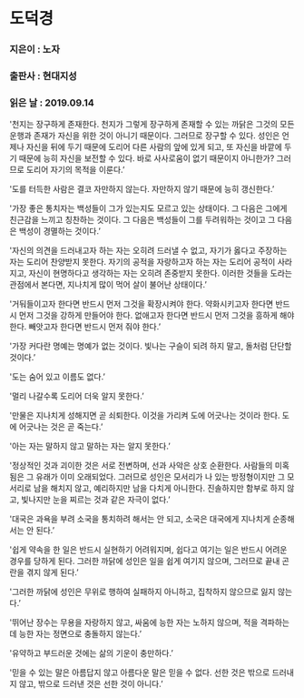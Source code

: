 # 도덕경
### 지은이 : 노자
### 출판사 : 현대지성
### 읽은 날 : 2019.09.14

'천지는 장구하게 존재한다.
천지가 그렇게 장구하게 존재할 수 있는 까닭은 그것의 모든 운행과 존재가 자신을 위한 것이 아니기 때문이다.
그러므로 장구할 수 있다.
성인은 언제나 자신을 뒤에 두기 때문에 도리어 다른 사람의 앞에 있게 되고, 또 자신을 바깥에 두기 때문에 능히 자신을 보전할 수 있다.
바로 사사로움이 없기 때문이지 아니한가?
그러므로 도리어 자기의 목적을 이룬다.’

'도를 터득한 사람은 결코 자만하지 않는다. 자만하지 않기 때문에 능히 갱신한다.’

'가장 좋은 통치자는 백성들이 그가 있는지도 모르고 있는 상태이다. 그 다음은 그에게 친근감을 느끼고 칭찬하는 것이다. 그 다음은 백성들이 그를 두려워하는 것이고 그 다음은 백성이 경멸하는 것이다.’

'자신의 의견을 드러내고자 하는 자는 오히려 드러낼 수 없고, 자기가 옳다고 주장하는 자는 도리어 찬양받지 못한다. 자기의 공적을 자랑하고자 하는 자는 도리어 공적이 사라지고, 자신이 현명하다고 생각하는 자는 오히려 존중받지 못한다. 이러한 것들을 도라는 관점에서 본다면, 지나치게 많이 먹어 살이 불어난 상태이다.’

'거둬들이고자 한다면 반드시 먼저 그것을 확장시켜야 한다.
약화시키고자 한다면 반드시 먼저 그것을 강하게 만들어야 한다.
없애고자 한다면 반드시 먼저 그것을 흥하게 해야 한다.
빼앗고자 한다면 반드시 먼저 줘야 한다.’

'가장 커다란 명예는 명예가 없는 것이다.
빛나는 구슬이 되려 하지 말고, 돌처럼 단단할 것이다.’

'도는 숨어 있고 이름도 없다.’

'멀리 나갈수록 도리어 더욱 알지 못한다.’

'만물은 지나치게 성해지면 곧 쇠퇴한다. 이것을 가리켜 도에 어긋나는 것이라 한다. 도에 어긋나는 것은 곧 죽는다.’

'아는 자는 말하지 않고 말하는 자는 알지 못한다.’

'정상적인 것과 괴이한 것은 서로 전변하며, 선과 사악은 상호 순환한다.
사람들의 미혹됨은 그 유래가 이미 오래되었다.
그러므로 성인은 모서리가 나 있는 방정형이지만 그 모서리로 남을 해치지 않고, 예리하지만 남을 다치게 아니한다.
진솔하지만 함부로 하지 않고, 빛나지만 눈을 찌르는 것과 같은 자극이 없다.’

'대국은 과욕을 부려 소국을 통치하려 해서는 안 되고, 소국은 대국에게 지나치게 순종해서는 안 된다.’

'쉽게 약속을 한 일은 반드시 실현하기 어려워지며, 쉽다고 여기는 일은 반드시 어려운 경우를 당하게 된다. 그러한 까닭에 성인은 일을 쉽게 여기지 않으며, 그러므로 끝내 곤란을 겪지 않게 된다.’

'그러한 까닭에 성인은 무위로 행하여 실패하지 아니하고, 집착하지 않으므로 잃지 않는다.’

'뛰어난 장수는 무용을 자랑하지 않고, 싸움에 능한 자는 노하지 않으며, 적을 격파하는 데 능한 자는 정면으로 충돌하지 않는다.’

'유약하고 부드러운 것에는 삶의 기운이 충만하다.’

'믿을 수 있는 말은 아름답지 않고 아름다운 말은 믿을 수 없다.
선한 것은 밖으로 드러내지 않고, 밖으로 드러낸 것은 선한 것이 아니다.’
